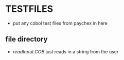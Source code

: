 # TESTFILES
- put any cobol test files from paychex in here

## file directory
- *readInput.COB* just reads in a string from the user
